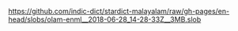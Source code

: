 https://github.com/indic-dict/stardict-malayalam/raw/gh-pages/en-head/slobs/olam-enml__2018-06-28_14-28-33Z__3MB.slob  

